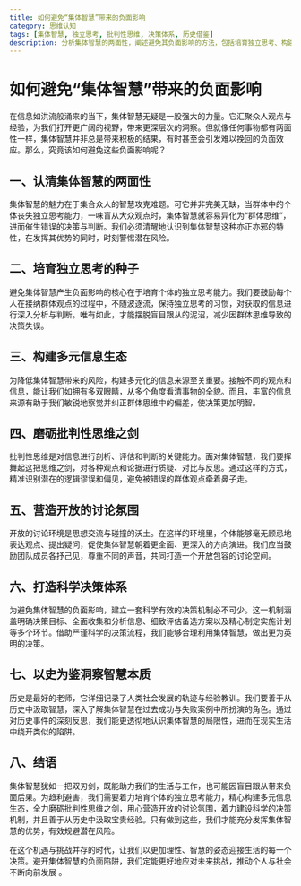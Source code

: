 ```yaml
---
title: 如何避免“集体智慧”带来的负面影响
category: 思维认知
tags: [集体智慧, 独立思考, 批判性思维, 决策体系, 历史借鉴]
description: 分析集体智慧的两面性，阐述避免其负面影响的方法，包括培育独立思考、构建多元信息生态等，助力趋利避害，更好应对生活决策。
---
```


# 如何避免“集体智慧”带来的负面影响

在信息如洪流般涌来的当下，集体智慧无疑是一股强大的力量。它汇聚众人观点与经验，为我们打开更广阔的视野，带来更深层次的洞察。但就像任何事物都有两面性一样，集体智慧并非总是带来积极的结果，有时甚至会引发难以挽回的负面效应。那么，究竟该如何避免这些负面影响呢？

## 一、认清集体智慧的两面性

集体智慧的魅力在于集合众人的智慧攻克难题。可它并非完美无缺，当群体中的个体丧失独立思考能力，一味盲从大众观点时，集体智慧就容易异化为“群体思维”，进而催生错误的决策与判断。我们必须清醒地认识到集体智慧这种亦正亦邪的特性，在发挥其优势的同时，时刻警惕潜在风险。

## 二、培育独立思考的种子

避免集体智慧产生负面影响的核心在于培育个体的独立思考能力。我们要鼓励每个人在接纳群体观点的过程中，不随波逐流，保持独立思考的习惯，对获取的信息进行深入分析与判断。唯有如此，才能摆脱盲目跟从的泥沼，减少因群体思维导致的决策失误。

## 三、构建多元信息生态

为降低集体智慧带来的风险，构建多元化的信息来源至关重要。接触不同的观点和信息，能让我们如拥有多双眼睛，从多个角度看清事物的全貌。而且，丰富的信息来源有助于我们敏锐地察觉并纠正群体思维中的偏差，使决策更加明智。

## 四、磨砺批判性思维之剑

批判性思维是对信息进行剖析、评估和判断的关键能力。面对集体智慧，我们要挥舞起这把思维之剑，对各种观点和论据进行质疑、对比与反思。通过这样的方式，精准识别潜在的逻辑谬误和偏见，避免被错误的群体观点牵着鼻子走。

## 五、营造开放的讨论氛围

开放的讨论环境是思想交流与碰撞的沃土。在这样的环境里，个体能够毫无顾忌地表达观点、提出疑问，促使集体智慧朝着更全面、更深入的方向演进。我们应当鼓励团队成员各抒己见，尊重不同的声音，共同打造一个开放包容的讨论空间。

## 六、打造科学决策体系

为避免集体智慧的负面影响，建立一套科学有效的决策机制必不可少。这一机制涵盖明确决策目标、全面收集和分析信息、细致评估备选方案以及精心制定实施计划等多个环节。借助严谨科学的决策流程，我们能够合理利用集体智慧，做出更为英明的决策。

## 七、以史为鉴洞察智慧本质

历史是最好的老师，它详细记录了人类社会发展的轨迹与经验教训。我们要善于从历史中汲取智慧，深入了解集体智慧在过去成功与失败案例中所扮演的角色。通过对历史事件的深刻反思，我们能更透彻地认识集体智慧的局限性，进而在现实生活中绕开类似的陷阱。

## 八、结语

集体智慧犹如一把双刃剑，既能助力我们的生活与工作，也可能因盲目跟从带来负面后果。为趋利避害，我们需要着力培育个体的独立思考能力，精心构建多元信息生态，全力磨砺批判性思维之剑，用心营造开放的讨论氛围，着力建设科学的决策机制，并且善于从历史中汲取宝贵经验。只有做到这些，我们才能充分发挥集体智慧的优势，有效规避潜在风险。

在这个机遇与挑战并存的时代，让我们以更加理性、智慧的姿态迎接生活的每一个决策。避开集体智慧的负面陷阱，我们定能更好地应对未来挑战，推动个人与社会不断向前发展 。
